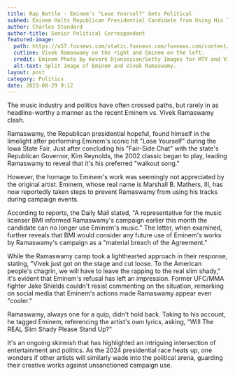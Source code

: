 ```yaml
---
title: Rap Battle - Eminem's "Lose Yourself" Gets Political
subhed: Eminem Halts Republican Presidential Candidate from Using His Tracks
author: Charles Standard
author-title: Senior Political Correspondent
featured-image: 
  path: https://a57.foxnews.com/static.foxnews.com/foxnews.com/content/uploads/2023/08/720/405/vivek-vs-eminem.png?ve=1&tl=1
  cutline: Vivek Ramaswamy on the right and Eminem on the left.
  credit: Eminem Photo by Kevork Djansezian/Getty Images for MTV and Vivek Ramaswamy Photo by KAMIL KRZACZYNSKI / AFP
  alt-text: Split image of Eminem and Vivek Ramaswamy.
layout: post
category: Politics
date: 2023-08-29 9:12
---
```


The music industry and politics have often crossed paths, but rarely in as headline-worthy a manner as the recent Eminem vs. Vivek Ramaswamy clash.

Ramaswamy, the Republican presidential hopeful, found himself in the limelight after performing Eminem's iconic hit "Lose Yourself" during the Iowa State Fair. Just after concluding his "Fair-Side Chat" with the state's Republican Governor, Kim Reynolds, the 2002 classic began to play, leading Ramaswamy to reveal that it's his preferred "walkout song."

However, the homage to Eminem's work was seemingly not appreciated by the original artist. Eminem, whose real name is Marshall B. Mathers, III, has now reportedly taken steps to prevent Ramaswamy from using his tracks during campaign events.

According to reports, the Daily Mail stated, "A representative for the music licenser BMI informed Ramaswamy's campaign earlier this month the candidate can no longer use Eminem's music." The letter, when examined, further reveals that BMI would consider any future use of Eminem's works by Ramaswamy's campaign as a "material breach of the Agreement."

While the Ramaswamy camp took a lighthearted approach in their response, stating, "Vivek just got on the stage and cut loose. To the American people's chagrin, we will have to leave the rapping to the real slim shady," it's evident that Eminem's refusal has left an impression. Former UFC/MMA fighter Jake Shields couldn't resist commenting on the situation, remarking on social media that Eminem's actions made Ramaswamy appear even "cooler."

Ramaswamy, always one for a quip, didn't hold back. Taking to his account, he tagged Eminem, referencing the artist's own lyrics, asking, "Will The REAL Slim Shady Please Stand Up?"

It's an ongoing skirmish that has highlighted an intriguing intersection of entertainment and politics. As the 2024 presidential race heats up, one wonders if other artists will similarly wade into the political arena, guarding their creative works against unsanctioned campaign use.
